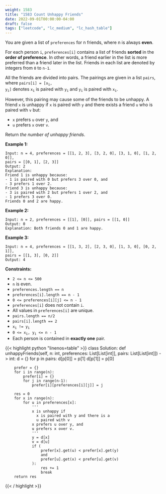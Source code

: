 ```yaml
---
weight: 1583
title: "1583 Count Unhappy Friends"
date: 2022-09-01T00:00:00-04:00
draft: false
tags: ["leetcode", "lc_medium", "lc_hash_table"]
---
```


You are given a list of `preferences` for n friends, where n is always **even**.

For each person `i`, `preferences[i]` contains a list of friends **sorted** in the **order of preference**. In other words, a friend earlier in the list is more preferred than a friend later in the list. Friends in each list are denoted by integers from `0` to `n-1`.

All the friends are divided into pairs. The pairings are given in a list `pairs`, where <code>pairs[i] = [x<sub>i</sub>, y<sub>i</sub>]</code> denotes <code>x<sub>i</sub></code> is paired with <code>y<sub>i</sub></code> and <code>y<sub>i</sub></code> is paired with <code>x<sub>i</sub></code>.

However, this pairing may cause some of the friends to be unhappy. A friend `x` is unhappy if `x` is paired with `y` and there exists a friend `u` who is paired with `v` but:
- `x` prefers `u` over `y`, and
- `u` prefers `x` over `v`.

Return _the number of unhappy friends_.

**Example 1:**
```
Input: n = 4, preferences = [[1, 2, 3], [3, 2, 0], [3, 1, 0], [1, 2, 0]],
pairs = [[0, 1], [2, 3]]
Output: 2
Explanation:
Friend 1 is unhappy because:
- 1 is paired with 0 but prefers 3 over 0, and
- 3 prefers 1 over 2.
Friend 3 is unhappy because:
- 3 is paired with 2 but prefers 1 over 2, and
- 1 prefers 3 over 0.
Friends 0 and 2 are happy.
```
**Example 2:**
```
Input: n = 2, preferences = [[1], [0]], pairs = [[1, 0]]
Output: 0
Explanation: Both friends 0 and 1 are happy.
```
**Example 3:**
```
Input: n = 4, preferences = [[1, 3, 2], [2, 3, 0], [1, 3, 0], [0, 2, 1]],
pairs = [[1, 3], [0, 2]]
Output: 4
```

**Constraints:**
- `2 <= n <= 500`
- `n` is even.
- `preferences.length == n`
- `preferences[i].length == n - 1`
- `0 <= preferences[i][j] <= n - 1`
- `preferences[i]` does not contain `i`.
- All values in `preferences[i]` are unique.
- `pairs.length == n/2`
- `pairs[i].length == 2`
- <code>x<sub>i</sub> != y<sub>i</sub></code>
- <code>0 <= x<sub>i</sub>, y<sub>i</sub> <= n - 1</code>
- Each person is contained in **exactly one** pair.

<div class="tabs"></div>
<div class="tab-content">
<div id="python" class="lang">
{{< highlight python "linenos=table" >}}
class Solution:
    def unhappyFriends(self, n: int, preferences: List[List[int]], pairs: List[List[int]]) -> int:
        d = {}
        for p in pairs:
            d[p[0]] = p[1]
            d[p[1]] = p[0]

        prefer = {}
        for i in range(n):
            prefer[i] = {}
            for j in range(n-1): 
                prefer[i][preferences[i][j]] = j
        
        res = 0
        for x in range(n):
            for u in preferences[x]:
                '''
                x is unhappy if 
                  x is paired with y and there is a
                  u paired with v 
                x prefers u over y, and
                u prefers x over v.
                '''
                y = d[x]
                v = d[u]
                if (
                    prefer[x].get(u) < prefer[x].get(y)
                    and
                    prefer[u].get(x) < prefer[u].get(v)
                ):
                    res += 1
                    break
        return res
{{< / highlight >}}
</div>
</div>

